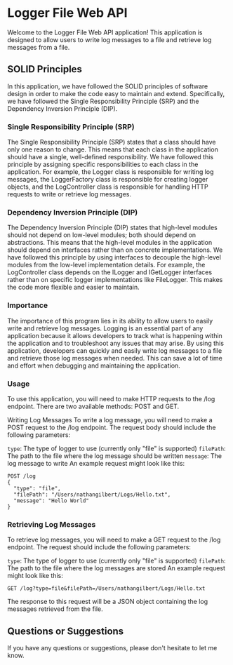 # Logger File Web API

Welcome to the Logger File Web API application! This application is designed to allow users to write log messages to a file and retrieve log messages from a file.

## SOLID Principles

In this application, we have followed the SOLID principles of software design in order to make the code easy to maintain and extend. Specifically, we have followed the Single Responsibility Principle (SRP) and the Dependency Inversion Principle (DIP).

### Single Responsibility Principle (SRP)
The Single Responsibility Principle (SRP) states that a class should have only one reason to change. This means that each class in the application should have a single, well-defined responsibility. We have followed this principle by assigning specific responsibilities to each class in the application. For example, the Logger class is responsible for writing log messages, the LoggerFactory class is responsible for creating logger objects, and the LogController class is responsible for handling HTTP requests to write or retrieve log messages.

### Dependency Inversion Principle (DIP)
The Dependency Inversion Principle (DIP) states that high-level modules should not depend on low-level modules; both should depend on abstractions. This means that the high-level modules in the application should depend on interfaces rather than on concrete implementations. We have followed this principle by using interfaces to decouple the high-level modules from the low-level implementation details. For example, the LogController class depends on the ILogger and IGetLogger interfaces rather than on specific logger implementations like FileLogger. This makes the code more flexible and easier to maintain.

### Importance

The importance of this program lies in its ability to allow users to easily write and retrieve log messages. Logging is an essential part of any application because it allows developers to track what is happening within the application and to troubleshoot any issues that may arise. By using this application, developers can quickly and easily write log messages to a file and retrieve those log messages when needed. This can save a lot of time and effort when debugging and maintaining the application.

### Usage

To use this application, you will need to make HTTP requests to the /log endpoint. There are two available methods: POST and GET.

Writing Log Messages
To write a log message, you will need to make a POST request to the /log endpoint. The request body should include the following parameters:

`type`: The type of logger to use (currently only "file" is supported)
`filePath`: The path to the file where the log message should be written
`message`: The log message to write
An example request might look like this:

```
POST /log
{
  "type": "file",
  "filePath": "/Users/nathangilbert/Logs/Hello.txt",
  "message": "Hello World"
}
 ```
 
 ### Retrieving Log Messages
To retrieve log messages, you will need to make a GET request to the /log endpoint. The request should include the following parameters:

`type`: The type of logger to use (currently only "file" is supported)
`filePath`: The path to the file where the log messages are stored
An example request might look like this:

```
GET /log?type=file&filePath=/Users/nathangilbert/Logs/Hello.txt
```
The response to this request will be a JSON object containing the log messages retrieved from the file.

## Questions or Suggestions

If you have any questions or suggestions, please don't hesitate to let me know.
